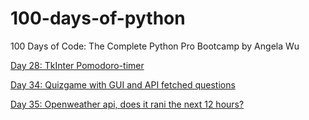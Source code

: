 # 100-days-of-python
100 Days of Code: The Complete Python Pro Bootcamp by Angela Wu


[Day 28: TkInter Pomodoro-timer](https://github.com/mensterd/100-days-of-python/tree/main/28_Day-28)

[Day 34: Quizgame with GUI and API fetched questions](https://github.com/mensterd/100-days-of-python/tree/main/34_day-34)

[Day 35: Openweather api, does it rani the next 12 hours?](https://github.com/mensterd/100-days-of-python/tree/main/35_day-35)
